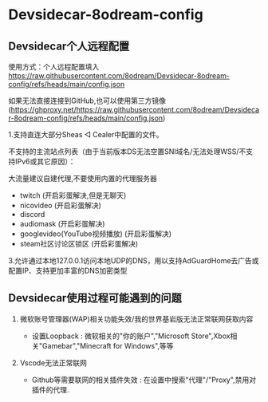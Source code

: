 # Devsidecar-8odream-config

## Devsidecar个人远程配置

使用方式：个人远程配置填入 https://raw.githubusercontent.com/8odream/Devsidecar-8odream-config/refs/heads/main/config.json

如果无法直接连接到GitHub,也可以使用第三方镜像(https://ghproxy.net/https://raw.githubusercontent.com/8odream/Devsidecar-8odream-config/refs/heads/main/config.json)

1.支持直连大部分Sheas ◁ Cealer中配置的文件。

不支持的主流站点列表（由于当前版本DS无法空置SNI域名/无法处理WSS/不支持IPv6或其它原因）：

大流量建议自建代理,不要使用内置的代理服务器

- twitch (开启彩蛋解决,但是无聊天)
- nicovideo (开启彩蛋解决)
- discord
- audiomask (开启彩蛋解决)
- googlevideo(YouTube视频播放) (开启彩蛋解决)
- steam社区讨论区锁区 (开启彩蛋解决)

3.允许通过本地127.0.0.1访问本地UDP的DNS，用以支持AdGuardHome去广告或配置IP、支持更加丰富的DNS加密类型

## Devsidecar使用过程可能遇到的问题

1. 微软账号管理器(WAP)相关功能失效/我的世界基岩版无法正常联网获取内容
   - 设置Loopback : 微软相关的"你的账户","Microsoft Store",Xbox相关"Gamebar","Minecraft for Windows",等等

2. Vscode无法正常联网
   - Github等需要联网的相关插件失效 : 在设置中搜索"代理"/"Proxy",禁用对插件的代理.
  